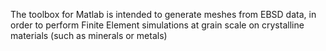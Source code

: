 The toolbox for Matlab is intended to generate meshes from EBSD data, in order to perform Finite Element simulations at grain scale on crystalline materials (such as minerals or metals)
